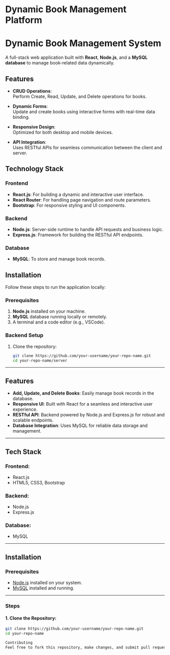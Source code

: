 # **Dynamic Book Management Platform**  
# Dynamic Book Management System  

A full-stack web application built with **React**, **Node.js**, and a **MySQL database** to manage book-related data dynamically.  

## Features  

- **CRUD Operations**:  
  Perform Create, Read, Update, and Delete operations for books.  

- **Dynamic Forms**:  
  Update and create books using interactive forms with real-time data binding.  

- **Responsive Design**:  
  Optimized for both desktop and mobile devices.  

- **API Integration**:  
  Uses RESTful APIs for seamless communication between the client and server.  

## Technology Stack  

### Frontend  
- **React.js**: For building a dynamic and interactive user interface.  
- **React Router**: For handling page navigation and route parameters.  
- **Bootstrap**: For responsive styling and UI components.  

### Backend  
- **Node.js**: Server-side runtime to handle API requests and business logic.  
- **Express.js**: Framework for building the RESTful API endpoints.  

### Database  
- **MySQL**: To store and manage book records.  

## Installation  

Follow these steps to run the application locally:  

### Prerequisites  
1. **Node.js** installed on your machine.  
2. **MySQL** database running locally or remotely.  
3. A terminal and a code editor (e.g., VSCode).  

### Backend Setup  
1. Clone the repository:  
   ```bash  
   git clone https://github.com/your-username/your-repo-name.git  
   cd your-repo-name/server  

---

## **Features**
- **Add, Update, and Delete Books**: Easily manage book records in the database.
- **Responsive UI**: Built with React for a seamless and interactive user experience.
- **RESTful API**: Backend powered by Node.js and Express.js for robust and scalable endpoints.
- **Database Integration**: Uses MySQL for reliable data storage and management.

---

## **Tech Stack**
### **Frontend**:  
- React.js  
- HTML5, CSS3, Bootstrap

### **Backend**:  
- Node.js  
- Express.js

### **Database**:  
- MySQL  

---

## **Installation**

### **Prerequisites**
- [Node.js](https://nodejs.org/) installed on your system.
- [MySQL](https://www.mysql.com/) installed and running.

---

### **Steps**

#### 1. Clone the Repository:
```bash
git clone https://github.com/your-username/your-repo-name.git
cd your-repo-name

Contributing
Feel free to fork this repository, make changes, and submit pull requests. Contributions are always welcome!
